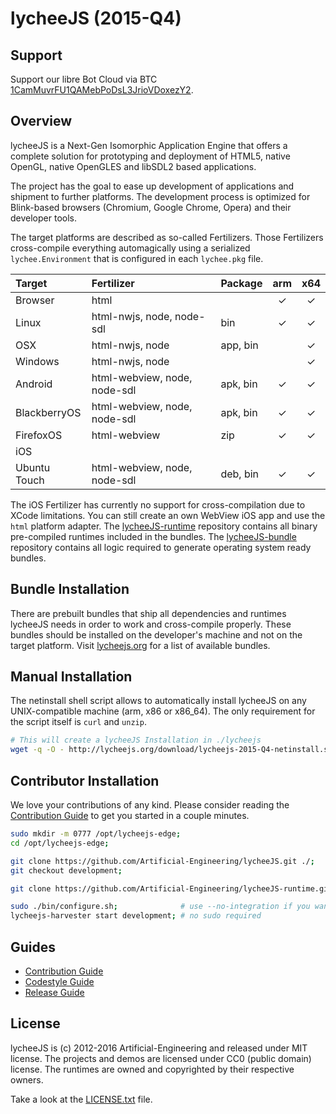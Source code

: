
# lycheeJS (2015-Q4)

## Support

Support our libre Bot Cloud via BTC [1CamMuvrFU1QAMebPoDsL3JrioVDoxezY2](bitcoin:1CamMuvrFU1QAMebPoDsL3JrioVDoxezY2?amount=0.5&label=lycheeJS%20Support).


## Overview

lycheeJS is a Next-Gen Isomorphic Application Engine that
offers a complete solution for prototyping and deployment
of HTML5, native OpenGL, native OpenGLES and libSDL2 based
applications.

The project has the goal to ease up development of applications
and shipment to further platforms. The development process is
optimized for Blink-based browsers (Chromium, Google Chrome,
Opera) and their developer tools.

The target platforms are described as so-called Fertilizers.
Those Fertilizers cross-compile everything automagically using
a serialized `lychee.Environment` that is configured in each
`lychee.pkg` file.

| Target       | Fertilizer                   | Package  | arm | x64 |
|:-------------|:-----------------------------|:---------|:---:|:---:|
| Browser      | html                         |          |  ✓  |  ✓  |
| Linux        | html-nwjs, node, node-sdl    | bin      |  ✓  |  ✓  |
| OSX          | html-nwjs, node              | app, bin |     |  ✓  |
| Windows      | html-nwjs, node              |          |     |  ✓  |
| Android      | html-webview, node, node-sdl | apk, bin |  ✓  |  ✓  |
| BlackberryOS | html-webview, node, node-sdl | apk, bin |  ✓  |  ✓  |
| FirefoxOS    | html-webview                 | zip      |  ✓  |  ✓  |
| iOS          |                              |          |     |     |
| Ubuntu Touch | html-webview, node, node-sdl | deb, bin |  ✓  |  ✓  |

The iOS Fertilizer has currently no support for cross-compilation
due to XCode limitations. You can still create an own WebView iOS
app and use the `html` platform adapter.
The [lycheeJS-runtime](https://github.com/Artificial-Engineering/lycheeJS-runtime.git)
repository contains all binary pre-compiled runtimes included
in the bundles.
The [lycheeJS-bundle](https://github.com/Artificial-Engineering/lycheeJS-bundle.git)
repository contains all logic required to generate operating
system ready bundles.



## Bundle Installation

There are prebuilt bundles that ship all dependencies and
runtimes lycheeJS needs in order to work and cross-compile
properly. These bundles should be installed on the developer's
machine and not on the target platform. Visit [lycheejs.org](http://lycheejs.org)
for a list of available bundles.



## Manual Installation

The netinstall shell script allows to automatically install
lycheeJS on any UNIX-compatible machine (arm, x86 or x86\_64).
The only requirement for the script itself is `curl` and `unzip`.

```bash
# This will create a lycheeJS Installation in ./lycheejs
wget -q -O - http://lycheejs.org/download/lycheejs-2015-Q4-netinstall.sh | bash;
```



## Contributor Installation

We love your contributions of any kind. Please consider reading
the [Contribution Guide](./guides/CONTRIBUTION.md) to get
you started in a couple minutes.

```bash
sudo mkdir -m 0777 /opt/lycheejs-edge;
cd /opt/lycheejs-edge;

git clone https://github.com/Artificial-Engineering/lycheeJS.git ./;
git checkout development;

git clone https://github.com/Artificial-Engineering/lycheeJS-runtime.git ./bin/runtime;

sudo ./bin/configure.sh;              # use --no-integration if you want a sandboxed installation
lycheejs-harvester start development; # no sudo required
```



## Guides

- [Contribution Guide](./guides/CONTRIBUTION.md)
- [Codestyle Guide](./guides/CODESTYLE.md)
- [Release Guide](./guides/RELEASE.md)



## License

lycheeJS is (c) 2012-2016 Artificial-Engineering and released under MIT license.
The projects and demos are licensed under CC0 (public domain) license.
The runtimes are owned and copyrighted by their respective owners.

Take a look at the [LICENSE.txt](LICENSE.txt) file.

